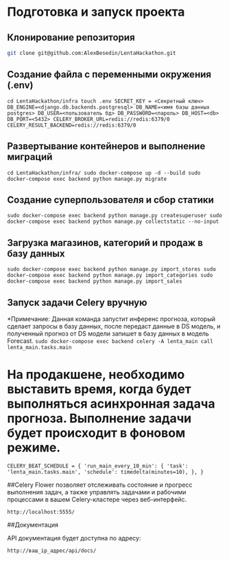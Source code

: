 # Подготовка и запуск проекта

## Клонирование репозитория
```bash
git clone git@github.com:AlexBesedin/LentaHackathon.git
```


## Создание файла с переменными окружения (.env)
`cd LentaHackathon/infra
touch .env
SECRET_KEY = <Секретный ключ>
DB_ENGINE=<django.db.backends.postgresql>
DB_NAME=<имя базы данных postgres>
DB_USER=<пользователь бд>
DB_PASSWORD=<пароль>
DB_HOST=<db>
DB_PORT=<5432>
CELERY_BROKER_URL=redis://redis:6379/0
CELERY_RESULT_BACKEND=redis://redis:6379/0`

## Развертывание контейнеров и выполнение миграций
`cd LentaHackathon/infra/
sudo docker-compose up -d --build
sudo docker-compose exec backend python manage.py migrate`


## Создание суперпользователя и сбор статики
`sudo docker-compose exec backend python manage.py createsuperuser
sudo docker-compose exec backend python manage.py collectstatic --no-input`

## Загрузка магазинов, категорий и продаж в базу данных
`sudo docker-compose exec backend python manage.py import_stores
sudo docker-compose exec backend python manage.py import_categories
sudo docker-compose exec backend python manage.py import_sales`


## Запуск задачи Celery вручную

*Примечание: Данная команда запустит инференс прогноза, который сделает запросы в базу данных, после передаст данные в DS модель, и полученный прогноз от DS модели запишет в базу данных в модель Forecast.
`sudo docker-compose exec backend celery -A lenta_main call lenta_main.tasks.main`

# На продакшене, необходимо выставить время, когда будет выполняться асинхронная задача прогноза. Выполнение задачи будет происходит в фоновом режиме.
`CELERY_BEAT_SCHEDULE = {
    'run_main_every_10_min': {
        'task': 'lenta_main.tasks.main',
        'schedule': timedelta(minutes=10),
    },
}`

##Celery Flower позволяет отслеживать состояние и прогресс выполнения задач, а также управлять задачами и рабочими процессами в вашем Celery-кластере через веб-интерфейс.

`http://localhost:5555/`


##Документация

API документация будет доступна по адресу:

`http://ваш_ip_адрес/api/docs/`
